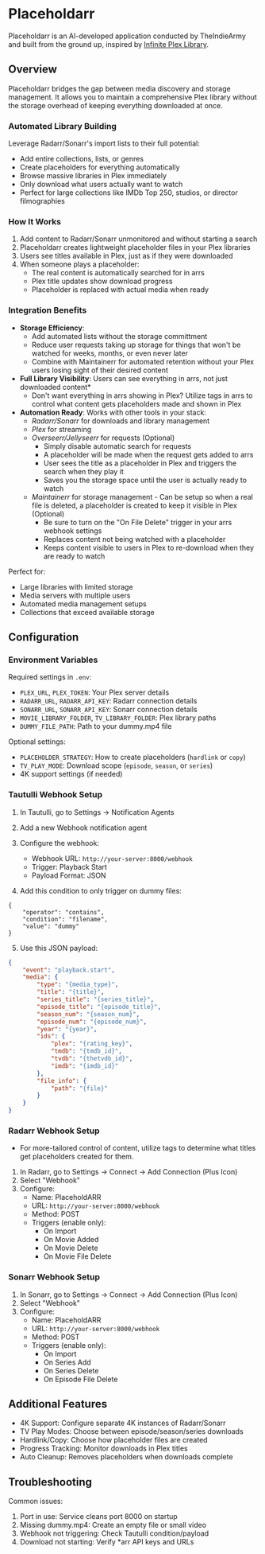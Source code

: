 # Placeholdarr

Placeholdarr is an AI-developed application conducted by TheIndieArmy and built from the ground up, inspired by [Infinite Plex Library](https://github.com/arjanterheegde/infiniteplexlibrary). 

## Overview

Placeholdarr bridges the gap between media discovery and storage management. It allows you to maintain a comprehensive Plex library without the storage overhead of keeping everything downloaded at once.

### Automated Library Building

Leverage Radarr/Sonarr's import lists to their full potential:
- Add entire collections, lists, or genres
- Create placeholders for everything automatically
- Browse massive libraries in Plex immediately
- Only download what users actually want to watch
- Perfect for large collections like IMDb Top 250, studios, or director filmographies

### How It Works

1. Add content to Radarr/Sonarr unmonitored and without starting a search
2. Placeholdarr creates lightweight placeholder files in your Plex libraries
3. Users see titles available in Plex, just as if they were downloaded
4. When someone plays a placeholder:
   - The real content is automatically searched for in arrs
   - Plex title updates show download progress
   - Placeholder is replaced with actual media when ready

### Integration Benefits

- **Storage Efficiency**: 
   - Add automated lists without the storage committment
   - Reduce user requests taking up storage for things that won't be watched for weeks, months, or even never later
   - Combine with Maintainerr for automated retention without your Plex users losing sight of their desired content
- **Full Library Visibility**: Users can see everything in arrs, not just downloaded content*
   - Don't want everything in arrs showing in Plex? Utilize tags in arrs to control what content gets placeholders made and shown in Plex
- **Automation Ready**: Works with other tools in your stack:
   - *Radarr/Sonarr* for downloads and library management
   - *Plex* for streaming
   - *Overseerr/Jellyseerr* for requests (Optional)
     - Simply disable automatic search for requests
     - A placeholder will be made when the request gets added to arrs
     - User sees the title as a placeholder in Plex and triggers the search when they play it
     - Saves you the storage space until the user is actually ready to watch
   - *Maintainerr* for storage management - Can be setup so when a real file is deleted, a placeholder is created to keep it visible in Plex (Optional)
     - Be sure to turn on the "On File Delete" trigger in your arrs webhook settings
     - Replaces content not being watched with a placeholder
     - Keeps content visible to users in Plex to re-download when they are ready to watch


Perfect for:
- Large libraries with limited storage
- Media servers with multiple users
- Automated media management setups
- Collections that exceed available storage

## Configuration

### Environment Variables

Required settings in `.env`:
- `PLEX_URL`, `PLEX_TOKEN`: Your Plex server details
- `RADARR_URL`, `RADARR_API_KEY`: Radarr connection details
- `SONARR_URL`, `SONARR_API_KEY`: Sonarr connection details
- `MOVIE_LIBRARY_FOLDER`, `TV_LIBRARY_FOLDER`: Plex library paths
- `DUMMY_FILE_PATH`: Path to your dummy.mp4 file

Optional settings:
- `PLACEHOLDER_STRATEGY`: How to create placeholders (`hardlink` or `copy`)
- `TV_PLAY_MODE`: Download scope (`episode`, `season`, or `series`)
- 4K support settings (if needed)

### Tautulli Webhook Setup

1. In Tautulli, go to Settings → Notification Agents
2. Add a new Webhook notification agent
3. Configure the webhook:
   - Webhook URL: `http://your-server:8000/webhook`
   - Trigger: Playback Start
   - Payload Format: JSON
   
4. Add this condition to only trigger on dummy files:
```
{
    "operator": "contains",
    "condition": "filename",
    "value": "dummy"
}
```

5. Use this JSON payload:
```json
{
    "event": "playback.start",
    "media": {
        "type": "{media_type}",
        "title": "{title}",
        "series_title": "{series_title}",
        "episode_title": "{episode_title}",
        "season_num": "{season_num}",
        "episode_num": "{episode_num}",
        "year": "{year}",
        "ids": {
            "plex": "{rating_key}",
            "tmdb": "{tmdb_id}",
            "tvdb": "{thetvdb_id}",
            "imdb": "{imdb_id}"
        },
        "file_info": {
            "path": "{file}"
        }
    }
}
```

### Radarr Webhook Setup
- For more-tailored control of content, utilize tags to determine what titles get placeholders created for them. 

1. In Radarr, go to Settings → Connect → Add Connection (Plus Icon)
2. Select "Webhook"
3. Configure:
   - Name: PlaceholdARR
   - URL: `http://your-server:8000/webhook`
   - Method: POST
   - Triggers (enable only):
     - On Import
     - On Movie Added
     - On Movie Delete
     - On Movie File Delete

### Sonarr Webhook Setup

1. In Sonarr, go to Settings → Connect → Add Connection (Plus Icon)
2. Select "Webhook"
3. Configure:
   - Name: PlaceholdARR
   - URL: `http://your-server:8000/webhook`
   - Method: POST
   - Triggers (enable only):
     - On Import
     - On Series Add
     - On Series Delete
     - On Episode File Delete

## Additional Features

- 4K Support: Configure separate 4K instances of Radarr/Sonarr
- TV Play Modes: Choose between episode/season/series downloads
- Hardlink/Copy: Choose how placeholder files are created
- Progress Tracking: Monitor downloads in Plex titles
- Auto Cleanup: Removes placeholders when downloads complete

## Troubleshooting

Common issues:
1. Port in use: Service cleans port 8000 on startup
2. Missing dummy.mp4: Create an empty file or small video
3. Webhook not triggering: Check Tautulli condition/payload
4. Download not starting: Verify *arr API keys and URLs

